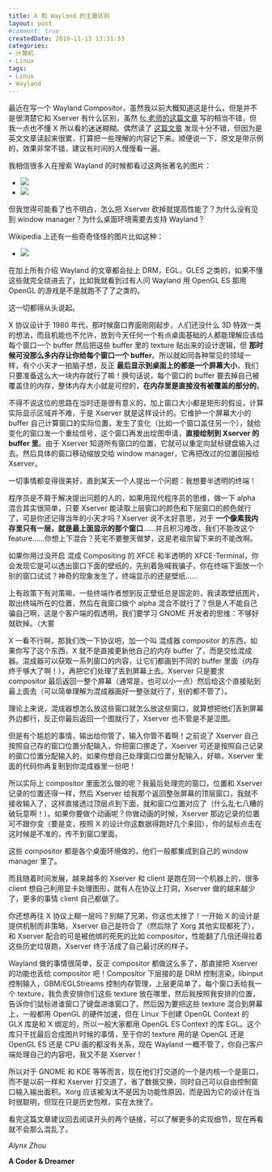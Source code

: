 ```yaml
---
title: X 和 Wayland 的主要区别
layout: post
#comment: true
createdDate: 2019-11-13 13:31:33
categories:
- 计算机
- Linux
tags:
- Linux
- Wayland
---
```

最近在写一个 Wayland Compositor，虽然我以前大概知道这是什么，但是并不是很清楚它和 Xserver 有什么区别，虽然 [fc 老师的这篇文章](https://farseerfc.me/compositor-in-X-and-compositext.html) 写的相当不错，但我一点也不懂 X 所以看的迷迷糊糊。偶然读了 [这篇文章](https://magcius.github.io/xplain/article/) 发现十分不错，但因为是英文文章读起来很累，打算把一些理解的内容记下来。顺便说一下，原文是带示例的，效果非常不错，建议有时间的人慢慢看一遍。

<!--more-->

我相信很多人在搜索 Wayland 的时候都看过这两张著名的图片：

- ![](https://wayland.freedesktop.org/x-architecture.png)
- ![](https://wayland.freedesktop.org/wayland-architecture.png)

但我觉得可能看了也不明白，怎么把 Xserver 砍掉就提高性能了？为什么没有见到 window manager？为什么桌面环境需要去支持 Wayland？

Wikipedia 上还有一些奇奇怪怪的图片比如这种：

- ![](https://upload.wikimedia.org/wikipedia/commons/c/c2/Linux_Graphics_Stack_2013.svg)

在加上所有介绍 Wayland 的文章都会扯上 DRM，EGL，GLES 之类的，如果不懂这些就完全绕进去了，比如我就看到过有人问 Wayland 用 OpenGL ES 那用 OpenGL 的游戏是不是就跑不了了之类的。

这一切都得从头说起。

X 协议设计于 1980 年代，那时候窗口界面刚刚起步，人们还没什么 3D 特效一类的想法，而且机能也不允许，放到今天任何一个有点桌面基础的人都能理解应该给每个窗口一个 buffer 然后把这些 buffer 里的 texture 贴出来的设计逻辑，但 **那时候可没那么多内存让你给每个窗口一个 buffer**。所以就如同各种常见的领域一样，有个小天才一拍脑子想，反正 **最后显示到桌面上的都是一个屏幕大小**，我们只要准备这么大一块内存就行了嘛！换句话说，每个窗口的 buffer 要去掉自己被覆盖住的内存，整体内存大小就是可控的，**在内存里是直接没有被覆盖的部分的**。

不得不说这位的思路在当时还是很有意义的，加上窗口大小都是矩形的假设，计算实际显示区域并不难，于是 Xserver 就是这样设计的。它维护一个屏幕大小的 buffer 自己计算窗口的实际位置，发生了变化（比如一个窗口盖住另一个），就给变化的窗口发一个重绘信号，这个窗口再发出绘图申请，**直接绘制到 Xserver 的 buffer 里**。由于 Xserver 知道所有窗口的位置，它就可以重定向鼠标键盘输入过去。然后具体的窗口移动缩放交给 window manager，它再把改过的位置回报给 Xserver。

一切事情都变得很美好，直到某天一个人提出一个问题：我想要半透明的终端！

程序员是不屑于解决提出问题的人的，如果用现代程序员的思维，做一下 alpha 混合其实很简单，只要 Xserver 能读取上层窗口的颜色和下层窗口的颜色就行了，可是你还记得当年的小天才吗？Xserver 说不太好意思，对于 **一个像素我内存里只有一层，就是最上面显示的那个窗口**……并且积习难改，我们不能改这个 feature……你想上下混合？死宅不要整天做梦，这是老祖宗留下来的不能改啊。

如果你用过没开启 混成 Compositing 的 XFCE 和半透明的 XFCE-Terminal，你会发现它是可以透出窗口下面的壁纸的，先别着急喊我骗子，你在终端下面放一个别的窗口试试？神奇的现象发生了，终端显示的还是壁纸……

上有政策下有对策嘛，一些终端作者想到反正壁纸总是固定的，我读取壁纸图片，取出终端所在的位置，然后在我窗口做个 alpha 混合不就行了？但是人不能自己骗自己啊，这是个客户端的假透明，我们要学习 GNOME 开发者的思维：不够好就砍掉。（大雾

X 一看不行啊，那我们改一下协议吧，加一个叫 混成器 compositor 的东西，如果你写了这个东西，X 就不是直接更新他自己的内存 buffer 了，而是交给混成器。混成器可以获取一系列窗口的内容，让它们都画到不同的 buffer 里面（内存终于够大了啊！），再把它们处理了丢到屏幕上去。Xserver 只是要求 compositor 最后返回一整个屏幕（通常是，也可以小一点）然后给这个直接贴到最上面去（可以简单理解为混成器画好一整张就行了，别的都不管了）。

理论上来说，混成器想怎么放这些窗口就怎么放这些窗口，就算想把他们丢到屏幕外边都行，反正你最后返回一个图就行了，Xserver 也不管是不是涩图。

但是有个尴尬的事情，输出给你管了，输入你管不着啊！之前说了 Xserver 自己按照自己存的窗口位置分配输入，你把窗口挪走了，Xserver 可还是按照自己记录的窗口位置分配输入的，如果你想自己处理窗口位置分配输入，好嘛，Xserver 里面的代码你再复制到你混成器里一份吧！

所以实际上 compositor 里面怎么做的呢？我最后处理完的窗口，位置和 Xserver 记录的位置还得一样，然后 Xserver 给我那个返回整张屏幕的顶层窗口，我就不接收输入了，这样直接透过顶层点到下面，就和窗口位置对应了（什么乱七八糟的破玩意啊！）。如果你要做个动画呢？你做动画的时候，Xserver 那边记录的位置可不跟你变（要是变，按照 X 的设计你这数据得跑好几个来回），你的鼠标点击在这时候是不准的，传不到窗口里面。

这些 compositor 都是各个桌面环境做的，他们一般都集成到自己的 window manager 里了。

而且随着时间发展，越来越多的 Xserver 和 client 是跑在同一个机器上的，很多 client 想自己利用显卡处理图形，就有人在协议上打洞，Xserver 做的越来越少了，更多的事情 client 自己都做了。

你还想再往 X 协议上糊一层吗？别糊了兄弟，你这也太挫了！一开始 X 的设计是提供机制而非策略，Xserver 自己是符合了（然后除了 Xorg 其他实现都死了），和 Xserver 配合的可是被他绑的死死的比如 compositor，性能翻了几倍还得拉着这些历史垃圾跑，Xserver 终于活成了自己最讨厌的样子。

Wayland 做的事情很简单，反正 compositor 都做这么多了，那直接把 Xserver 的功能也丢给 compositor 吧！Compositor 下层接的是 DRM 控制渲染，libinput 控制输入，GBM/EGLStreams 控制内存管理，上层更简单了，每个窗口丢给我一个 texture，我负责安排你们这些 texture 放在哪里，然后我按照我安排的位置，告诉你们鼠标进谁窗口了键盘进谁窗口了。然后因为要把这些 texture 混合到屏幕上，一般都用 OpenGL 的硬件加速，但在 Linux 下创建 OpenGL Context 的 GLX 库是和 X 绑定的，所以一般大家都用 OpenGL ES Context 的库 EGL。这个库只干扰最后合成图片时候的事情，至于你的 texture 用的是 OpenGL 还是 OpenGL ES 还是 CPU 画的都没有关系，现在 Wayland 一概不管了，你自己客户端处理自己的内容吧，我又不是 Xserver！

所以对于 GNOME 和 KDE 等等而言，现在他们打交道的一个是内核一个是窗口，而不是以前一样和 Xserver 打交道了，省了数据交换，同时自己可以自由控制窗口输入输出面积。Xorg 应该被淘汰不是因为功能性原因，而是因为它的设计在当时很聪明，但现在只是历史包袱，实在太挫了。

看完这篇文章建议回去阅读开头的两个链接，可以了解更多的实现细节，现在再看就不会那么混乱了。

*Alynx Zhou*

**A Coder & Dreamer**
